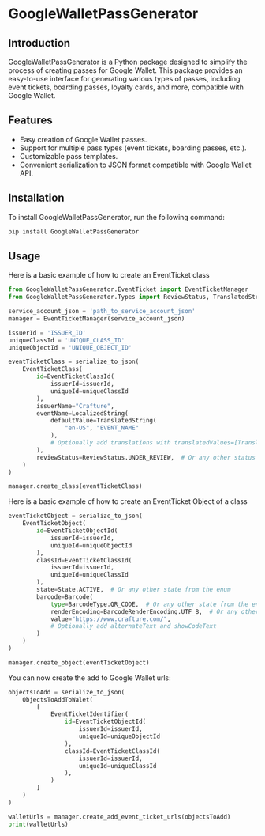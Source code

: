 # GoogleWalletPassGenerator

## Introduction

GoogleWalletPassGenerator is a Python package designed to simplify the process of creating passes for Google Wallet. This package provides an easy-to-use interface for generating various types of passes, including event tickets, boarding passes, loyalty cards, and more, compatible with Google Wallet.

## Features

-   Easy creation of Google Wallet passes.
-   Support for multiple pass types (event tickets, boarding passes, etc.).
-   Customizable pass templates.
-   Convenient serialization to JSON format compatible with Google Wallet API.

## Installation

To install GoogleWalletPassGenerator, run the following command:

```bash
pip install GoogleWalletPassGenerator
```

## Usage

Here is a basic example of how to create an EventTicket class

```python
from GoogleWalletPassGenerator.EventTicket import EventTicketManager
from GoogleWalletPassGenerator.Types import ReviewStatus, TranslatedString, LocalizedString, EventTicketClass, EventTicketClassId, EventTicketObject, EventTicketObjectId, State, Barcode, BarcodeType, BarcodeRenderEncoding, ObjectsToAdd, EventTicketIdentifier, serialize_to_json

service_account_json = 'path_to_service_account_json'
manager = EventTicketManager(service_account_json)

issuerId = 'ISSUER_ID'
uniqueClassId = 'UNIQUE_CLASS_ID'
uniqueObjectId = 'UNIQUE_OBJECT_ID'

eventTicketClass = serialize_to_json(
    EventTicketClass(
        id=EventTicketClassId(
            issuerId=issuerId,
            uniqueId=uniqueClassId
        ),
        issuerName="Crafture",
        eventName=LocalizedString(
            defaultValue=TranslatedString(
                "en-US", "EVENT_NAME"
            ),
            # Optionally add translations with translatedValues=[TranslatedString(), ...]
        ),
        reviewStatus=ReviewStatus.UNDER_REVIEW,  # Or any other status from the enum
    )
)

manager.create_class(eventTicketClass)
```

Here is a basic example of how to create an EventTicket Object of a class

```python
eventTicketObject = serialize_to_json(
    EventTicketObject(
        id=EventTicketObjectId(
            issuerId=issuerId,
            uniqueId=uniqueObjectId
        ),
        classId=EventTicketClassId(
            issuerId=issuerId,
            uniqueId=uniqueClassId
        ),
        state=State.ACTIVE,  # Or any other state from the enum
        barcode=Barcode(
            type=BarcodeType.QR_CODE,  # Or any other state from the enum
            renderEncoding=BarcodeRenderEncoding.UTF_8,  # Or any other state from the enum
            value="https://www.crafture.com/",
            # Optionally add alternateText and showCodeText
        )
    )
)

manager.create_object(eventTicketObject)
```

You can now create the add to Google Wallet urls:

```python
objectsToAdd = serialize_to_json(
    ObjectsToAddToWalet(
        [
            EventTicketIdentifier(
                id=EventTicketObjectId(
                    issuerId=issuerId,
                    uniqueId=uniqueObjectId
                ),
                classId=EventTicketClassId(
                    issuerId=issuerId,
                    uniqueId=uniqueClassId
                ),
            )
        ]
    )
)

walletUrls = manager.create_add_event_ticket_urls(objectsToAdd)
print(walletUrls)
```
